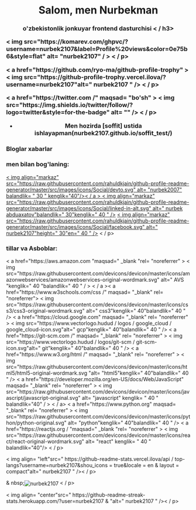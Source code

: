 <h1 align="center">Salom, men Nurbekman</h1>
<h3 align="center">o'zbekistonlik jonkuyar frontend dasturchisi < / h3>

<p align= "left" > < img src="https://komarev.com/ghpvc/?username=nurbek2107&label=Profile%20views&color=0e75b6&style=flat" alt= "nurbek2107" / > < / p>

<p align= "left" >< a href="https://github.com/ryo-ma/github-profile-trophy" > < img src="https://github-profile-trophy.vercel.ilova/?username=nurbek2107"alt=" nurbek2107 " /></a> < / p>

<p align= "left" >< a href="https://twitter.com /" maqsad= "bo'sh" > < img src="https://img.shields.io/twitter/follow/?logo=twitter&style=for-the-badge" alt= "" /></a> < / p>

- Men hozirda [soffit] ustida ishlayapman(nurbek2107.github.io/soffit_test/)

### Bloglar xabarlar
<!-- BLOG-POST-LIST: BOSHLASH-->
<!-- BLOG-POST-LIST: END -->

<h3 align="left">men bilan bog'laning:</h3>
<p align="left">
<a href= "https://dev.to/nurbek2007" maqsad= "bo'sh" > < img align="markaz" src="https://raw.githubusercontent.com/rahuldkjain/github-profile-readme-generator/master/src/images/icons/Social/devto.svg" alt= "nurbek2007" balandlik= " 30 " kenglik="40"/>< / a >
<a href= "https://linkedin.com/in/nurbek abduaxatov" maqsad= "bo'sh" > < img align="markaz" src="https://raw.githubusercontent.com/rahuldkjain/github-profile-readme-generator/master/src/images/icons/Social/linked-in-alt.svg" alt=" nurbek abduaxatov"balandlik=" 30"kenglik=" 40 " /></a>
<a href="https://fb.com/nurbek2107" maqsad= "bo'sh" > < img align="markaz" src="https://raw.githubusercontent.com/rahuldkjain/github-profile-readme-generator/master/src/images/icons/Social/facebook.svg" alt=" nurbek2107"height=" 30"en=" 40 " /></a>
< / p>

<h3 align="left">tillar va Asboblar:</h3>
<p align="left"> < a href="https://aws.amazon.com "maqsad=" _blank "rel= "noreferrer" > < img src="https://raw.githubusercontent.com/devicons/devicon/master/icons/amazonwebservices/amazonwebservices-original-wordmark.svg" alt=" AVS "kenglik=" 40 "balandlik=" 40 " / > < / a >< a href="https://www.w3schools.com/css /" maqsad= "_blank" rel= "noreferrer"> < img src="https://raw.githubusercontent.com/devicons/devicon/master/icons/css3/css3-original-wordmark.svg" alt=" css3"kenglik=" 40"balandlik=" 40 " /> </a> < a href="https://cloud.google.com" maqsad= "_blank" rel= "noreferrer" > < img src="https://www.vectorlogo.hudud / logos / google_cloud / google_cloud-icon.svg"alt=" gcp"kenglik=" 40"balandlik=" 40 " /> </a> < a href="https://git-scm.com /" maqsad= "_blank" rel= "noreferrer" > < img src="https://www.vectorlogo.hudud / logos/git-scm / git-scm-icon.svg"alt=" git"kenglik=" 40"balandlik=" 40 " /> </a> < a href="https://www.w3.org/html /" maqsad= "_blank" rel= "noreferrer" > < img src="https://raw.githubusercontent.com/devicons/devicon/master/icons/html5/html5-original-wordmark.svg "alt= "html5"kenglik=" 40"balandlik=" 40 " /> </a> < a href="https://developer.mozilla.org/en-US/docs/Web/JavaScript" maqsad= "_blank" rel= "noreferrer" > < img src="https://raw.githubusercontent.com/devicons/devicon/master/icons/javascript/javascript-original.svg" alt= "javascript" kenglik= " 40 " balandlik="40" / > < / a> < a href="https://www.python.org" maqsad= "_blank" rel= "noreferrer" > < img src="https://raw.githubusercontent.com/devicons/devicon/master/icons/python/python-original.svg" alt= "python"kenglik=" 40"balandlik=" 40 " /> </a> < a href="https://reactjs.org / "maqsad=" _blank "rel= "noreferrer" > < img src="https://raw.githubusercontent.com/devicons/devicon/master/icons/react/react-original-wordmark.svg" alt= "react" kenglik= " 40 " balandlik="40"/> </a> < / p>

<p> < img align= "left"src=" https://github-readme-stats.vercel.ilova/api / top-langs?username=nurbek2107&shou_icons = true&locale = en & layout = compact"alt=" nurbek2107 " />< / p>

<p> & nbsp;<img align= "center"src=" https://github-readme-stats.vercel.ilova / api?username=nurbek2107&shou_icons = true&locale = en "alt=" nurbek2107 " / > < / p>

<p> < img align= "center"src=" https://github-readme-streak-stats.herokuapp.com/?user=nurbek2107 & "alt=" nurbek2107 " />< / p>
